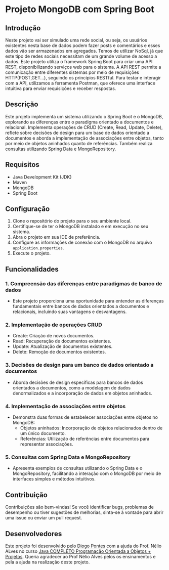 # Projeto MongoDB com Spring Boot

## Introdução
Neste projeto vai ser simulado uma rede social, ou seja, os usuários existentes nesta base de dados podem fazer posts e comentários e esses dados vão ser armazenados em agregados. Temos de utilizar NoSql, já que este tipo de redes sociais necessitam de um grande volume de acesso a dados.
Este projeto utiliza o framework Spring Boot para criar uma API REST, disponibilizando serviços web para o sistema. A API REST permite a comunicação entre diferentes sistemas por meio de requisições HTTP(POST,GET...), seguindo os princípios RESTful. Para testar e interagir com a API, utilizamos a ferramenta Postman, que oferece uma interface intuitiva para enviar requisições e receber respostas.

## Descrição
Este projeto implementa um sistema utilizando o Spring Boot e o MongoDB, explorando as diferenças entre o paradigma orientado a documentos e relacional. Implementa operações de CRUD (Create, Read, Update, Delete), reflete sobre decisões de design para um base de dados orientado a documentos e aborda a implementação de associações entre objetos, tanto por meio de objetos aninhados quanto de referências. Também realiza consultas utilizando Spring Data e MongoRepository.

## Requisitos
- Java Development Kit (JDK)
- Maven
- MongoDB
- Spring Boot

## Configuração
1. Clone o repositório do projeto para o seu ambiente local.
2. Certifique-se de ter o MongoDB instalado e em execução no seu sistema.
3. Abra o projeto em sua IDE de preferência.
4. Configure as informações de conexão com o MongoDB no arquivo `application.properties`.
5. Execute o projeto.

## Funcionalidades

### 1. Compreensão das diferenças entre paradigmas de banco de dados
- Este projeto proporciona uma oportunidade para entender as diferenças fundamentais entre bancos de dados orientados a documentos e relacionais, incluindo suas vantagens e desvantagens.

### 2. Implementação de operações CRUD
- Create: Criação de novos documentos.
- Read: Recuperação de documentos existentes.
- Update: Atualização de documentos existentes.
- Delete: Remoção de documentos existentes.

### 3. Decisões de design para um banco de dados orientado a documentos
- Aborda decisões de design específicas para bancos de dados orientados a documentos, como a modelagem de dados denormalizados e a incorporação de dados em objetos aninhados.

### 4. Implementação de associações entre objetos
- Demonstra duas formas de estabelecer associações entre objetos no MongoDB:
  - Objetos aninhados: Incorporação de objetos relacionados dentro de um único documento.
  - Referências: Utilização de referências entre documentos para representar associações.

### 5. Consultas com Spring Data e MongoRepository
- Apresenta exemplos de consultas utilizando o Spring Data e o MongoRepository, facilitando a interação com o MongoDB por meio de interfaces simples e métodos intuitivos.

## Contribuição
Contribuições são bem-vindas! Se você identificar bugs, problemas de desempenho ou tiver sugestões de melhorias, sinta-se à vontade para abrir uma issue ou enviar um pull request.

## Desenvolvedores
Este projeto foi desenvolvido pelo [Diogo Pontes](https://github.com/diogopontes7) com a ajuda do Prof. Nélio ALves no curso [Java COMPLETO Programação Orientada a Objetos + Projetos](https://www.udemy.com/course/java-curso-completo/?couponCode=GENAISALE24). Queria agradecer ao Prof Nélio Alves pelos os ensinamentos e pela a ajuda na realização deste projeto.
